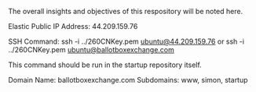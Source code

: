 The overall insights and objectives of this respository will be noted here.

Elastic Public IP Address: 44.209.159.76

SSH Command: ssh -i ../260CNKey.pem ubuntu@44.209.159.76 or ssh -i ../260CNKey.pem ubuntu@ballotboxexchange.com

This command should be run in the startup repository itself.

Domain Name: ballotboxexchange.com
Subdomains: www, simon, startup
